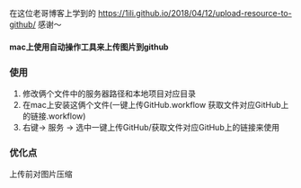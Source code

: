 在这位老哥博客上学到的 https://1ili.github.io/2018/04/12/upload-resource-to-github/ 感谢～
#### mac上使用自动操作工具来上传图片到github

### 使用
1. 修改俩个文件中的服务器路径和本地项目对应目录
2. 在mac上安装这俩个文件(一键上传GitHub.workflow 获取文件对应GitHub上的链接.workflow)
3. 右键-> 服务 -> 选中一键上传GitHub/获取文件对应GitHub上的链接来使用

### 优化点
上传前对图片压缩

